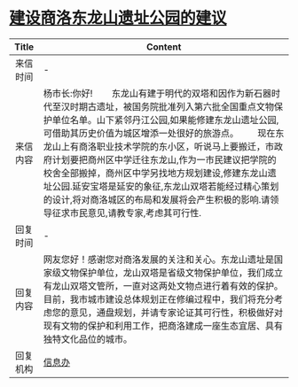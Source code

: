 # <a href="http://www.shangluo.gov.cn/zmhd/ldxxxx.jsp?urltype=leadermail.LeaderMailContentUrl&wbtreeid=1112&leadermailid=1011">建设商洛东龙山遗址公园的建议</a>
| Title |                                                                                                                                         Content                                                                                                                                         |
|:-----:|-----------------------------------------------------------------------------------------------------------------------------------------------------------------------------------------------------------------------------------------------------------------------------------------|
| 来信时间  | -                                                                                                                                                                                                                                                                                       |
| 来信内容  | 杨市长:你好!        东龙山有建于明代的双塔和因作为新石器时代至汉时期古遗址，被国务院批准列入第六批全国重点文物保护单位名单。山下紧邻丹江公园,如果能修建东龙山遗址公园,可借助其历史价值为城区增添一处很好的旅游点。        现在东龙山上有商洛职业技术学院的东小区，听说马上要搬迁，市政府计划要把商州区中学迁往东龙山,作为一市民建议把学院的校舍全部搬掉，商州区中学另找地方规划建设,修建东龙山遗址公园.延安宝塔是延安的象征,东龙山双塔若能经过精心策划的设计,将对商洛城区的布局和发展将会产生积极的影响.请领导征求市民意见,请教专家,考虑其可行性. |
| 回复时间  | -                                                                                                                                                                                                                                                                                       |
| 回复内容  | 网友您好！感谢您对商洛发展的关注和关心。东龙山遗址是国家级文物保护单位，龙山双塔是省级文物保护单位，我们成立有龙山双塔文管所，一直对这两处文物点进行着有效的保护。目前，我市城市建设总体规划正在修编过程中，我们将充分考虑您的意见，通盘规划，并请专家论证其可行性，积极做好对现有文物的保护和利用工作，把商洛建成一座生态宜居、具有独特文化品位的城市。                                                                                                            |
| 回复机构  | <a href="../../categories/agencies/信息办.md">信息办</a>                                                                                                                                                                                                                                        |